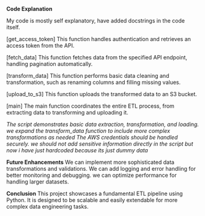 **Code Explanation**

My code is mostly self explanatory, have added docstrings in the code itself.

[get_access_token]
This function handles authentication and retrieves an access token from the API.

[fetch_data]
This function fetches data from the specified API endpoint, handling pagination automatically.

[transform_data]
This function performs basic data cleaning and transformation, such as renaming columns and filling missing values.

[upload_to_s3]
This function uploads the transformed data to an S3 bucket.

[main]
The main function coordinates the entire ETL process, from extracting data to transforming and uploading it.


*The script demonstrates basic data extraction, transformation, and loading. we expand the transform_data function to include more complex transformations as needed*
*The AWS credentials should be handled securely. we should not add sensitive information directly in the script but now i have just hardcoded because its just dummy data*

**Future Enhancements**
We can implement more sophisticated data transformations and validations.
We can add logging and error handling for better monitoring and debugging.
we can optimize performance for handling larger datasets.

**Conclusion**
This project showcases a fundamental ETL pipeline using Python. It is designed to be scalable and easily extendable for more complex data engineering tasks.